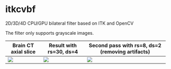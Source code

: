 # itkcvbf
2D/3D/4D CPU/GPU bilateral filter based on ITK and OpenCV

The filter only supports grayscale images.

| Brain CT axial slice | Result with rs=30, ds=4 | Second pass with rs=8, ds=2 (removing artifacts) |
| -------------------- | ----------------------- | ------------------------------------------------ |
| ![](https://user-images.githubusercontent.com/1299189/29918128-f3db4194-8e4c-11e7-9d25-f0712c45467c.png) | ![](https://user-images.githubusercontent.com/1299189/29918146-06de1168-8e4d-11e7-8ded-7121546fad03.png) | ![](https://user-images.githubusercontent.com/1299189/29918158-12cc7f8c-8e4d-11e7-8bbc-bb63d5e729fc.png) |
